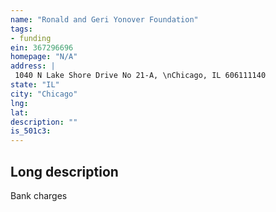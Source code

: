 ```yaml
---
name: "Ronald and Geri Yonover Foundation"
tags:
- funding
ein: 367296696
homepage: "N/A"
address: |
 1040 N Lake Shore Drive No 21-A, \nChicago, IL 606111140
state: "IL"
city: "Chicago"
lng: 
lat: 
description: ""
is_501c3: 
---
```


## Long description

Bank charges
